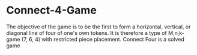 # Connect-4-Game
The objective of the game is to be the first to form a horizontal, vertical, or diagonal line of four of one's own tokens. It is therefore a type of M,n,k-game (7, 6, 4) with restricted piece placement. Connect Four is a solved game
